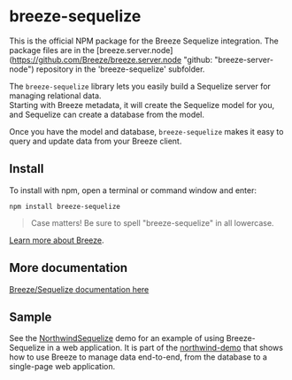 # breeze-sequelize

This is the official NPM package for the Breeze Sequelize integration. The package files are in the [breeze.server.node](https://github.com/Breeze/breeze.server.node "github: "breeze-server-node") repository in the 'breeze-sequelize' subfolder.

The `breeze-sequelize` library lets you easily build a Sequelize server for managing relational data.  
Starting with Breeze metadata, it will create the Sequelize model for you, and Sequelize can create a database from the model.

Once you have the model and database, `breeze-sequelize` makes it easy to query and update data from your Breeze client.

##  Install

To install with npm, open a terminal or command window and enter:

`npm install breeze-sequelize`

>Case matters! Be sure to spell "breeze-sequelize" in all lowercase.

[Learn more about Breeze](http://breeze.github.io/doc-js/ "breezejs").

## More documentation

[Breeze/Sequelize documentation here](http://breeze.github.io/doc-node-sequelize/ "breeze-sequelize documentation")

## Sample

See the [NorthwindSequelize](https://github.com/Breeze/northwind-demo/tree/master/NorthwindCore/NorthwindSequelize) demo for
an example of using Breeze-Sequelize in a web application.  It is part of the [northwind-demo](https://github.com/Breeze/northwind-demo)
that shows how to use Breeze to manage data end-to-end, from the database to a single-page web application.


